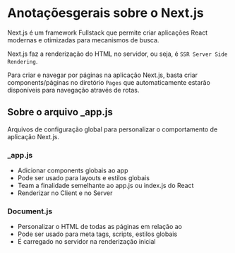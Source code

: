# Anotaçõesgerais sobre o Next.js

Next.js é um framework Fullstack que permite criar aplicações React modernas e otimizadas para mecanismos de busca.

Next.js faz a renderização do HTML no servidor, ou seja, é `SSR Server Side Rendering`.

Para criar e navegar por páginas na aplicação Next.js, basta criar components/páginas no diretório `Pages` que automaticamente estarão disponíveis para navegação através de rotas.

## Sobre o arquivo \_app.js

Arquivos de configuração global para personalizar o comportamento de aplicação Next.js.

### \_app.js

- Adicionar components globais ao app
- Pode ser usado para layouts e estilos globais
- Team a finalidade semelhante ao app.js ou index.js do React
- Renderizar no Client e no Server

### Document.js

- Personalizar o HTML de todas as páginas em relação ao <head>
- Pode ser usado para meta tags, scripts, estilos globais
- É carregado no servidor na renderização inicial
